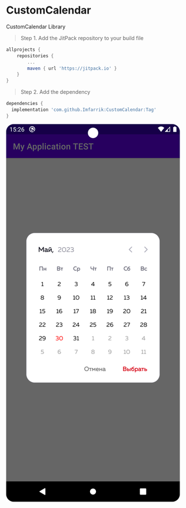 # CustomCalendar

CustomCalendar Library

> Step 1. Add the JitPack repository to your build file

```gradle
allprojects {
	repositories {
		...
		maven { url 'https://jitpack.io' }
	}
}
```

> Step 2. Add the dependency

  ```gradle
dependencies {
  	implementation 'com.github.Imfarrik:CustomCalendar:Tag'
}
```

![Screenshot](app/src/main/assets/img.png)

